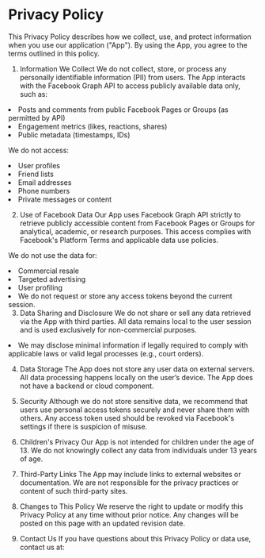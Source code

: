 <h1> Privacy Policy </h1>


This Privacy Policy describes how we collect, use, and protect information when you use our application ("App"). By using the App, you agree to the terms outlined in this policy.

1. Information We Collect
We do not collect, store, or process any personally identifiable information (PII) from users. The App interacts with the Facebook Graph API to access publicly available data only, such as:

<li>Posts and comments from public Facebook Pages or Groups (as permitted by API)</li>

<li>Engagement metrics (likes, reactions, shares)</li>

<li>Public metadata (timestamps, IDs)</li>

We do not access:

<li>User profiles</li>

<li>Friend lists</li>

<li>Email addresses</li>

<li>Phone numbers</li>

<li>Private messages or content</li>

2. Use of Facebook Data
Our App uses Facebook Graph API strictly to retrieve publicly accessible content from Facebook Pages or Groups for analytical, academic, or research purposes. This access complies with Facebook's Platform Terms and applicable data use policies.

We do not use the data for:

<li>Commercial resale</li>

<li>Targeted advertising</li>

<li>User profiling</li>

<li>We do not request or store any access tokens beyond the current session.

3. Data Sharing and Disclosure
We do not share or sell any data retrieved via the App with third parties. All data remains local to the user session and is used exclusively for non-commercial purposes.

<li>We may disclose minimal information if legally required to comply with applicable laws or valid legal processes (e.g., court orders).

4. Data Storage
The App does not store any user data on external servers. All data processing happens locally on the user’s device. The App does not have a backend or cloud component.

5. Security
Although we do not store sensitive data, we recommend that users use personal access tokens securely and never share them with others. Any access token used should be revoked via Facebook's settings if there is suspicion of misuse.

6. Children's Privacy
Our App is not intended for children under the age of 13. We do not knowingly collect any data from individuals under 13 years of age.

7. Third-Party Links
The App may include links to external websites or documentation. We are not responsible for the privacy practices or content of such third-party sites.

8. Changes to This Policy
We reserve the right to update or modify this Privacy Policy at any time without prior notice. Any changes will be posted on this page with an updated revision date.

9. Contact Us
If you have questions about this Privacy Policy or data use, contact us at:

